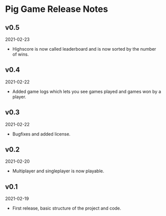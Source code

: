 # Pig Game Release Notes

## v0.5 
2021-02-23

* Highscore is now called leaderboard and is now sorted by the number of wins.

## v0.4 
2021-02-22

* Added game logs which lets you see games played and games won by a player.


## v0.3 
2021-02-22

* Bugfixes and added license.


## v0.2 
2021-02-20

* Multiplayer and singleplayer is now playable.


## v0.1 
2021-02-19

* First release, basic structure of the project and code.
